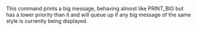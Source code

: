 This command prints a big message, behaving almost like PRINT_BIG but has a lower priority than it and will queue up if any big message of the same style is currently being displayed.
